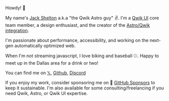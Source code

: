 Howdy! 👋

My name's [Jack Shelton](https://jackshelton.com/) a.k.a "the Qwik Astro guy" ✌️. I'm a [Qwik UI](https://github.com/qwikifiers/qwik-ui) core team member, a design enthusiast, and the creator of the [Astro/Qwik integration](https://github.com/QwikDev/astro).

I'm passionate about performance, accessibility, and working on the next-gen automatically optimized web. 

When I'm not streaming javascript, I love biking and baseball ⚾. Happy to meet up in the Dallas area for a drink or two!

You can find me on
[𝕏](https://twitter.com/TheJackShelton), [Github](https://github.com/thejackshelton), [Discord](https://discordapp.com/users/235529710040252418)

If you enjoy my work, consider sponsoring me on 🫶 [GitHub Sponsors](link) to keep it sustainable. I'm also available for some consulting/freelancing if you need Qwik, Astro, or Qwik UI expertise.
